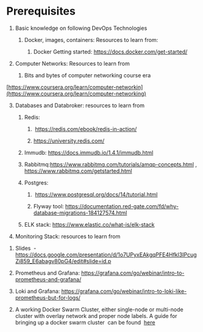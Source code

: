 # Prerequisites

1. Basic knowledge on following DevOps Technologies

   1. Docker, images, containers: Resources to learn from:

      1. Docker Getting started: <https://docs.docker.com/get-started/> 

2) Computer Networks: Resources to learn from

   1. Bits and bytes of computer networking course era

[https://www.coursera.org/learn/computer-networkin](https://www.coursera.org/learn/computer-networking)

3. Databases and Databroker: resources to learn from 

   1. Redis: 

      1.  <https://redis.com/ebook/redis-in-action/>  

      2. <https://university.redis.com/> 

   2. Immudb: <https://docs.immudb.io/1.4.1/immudb.html> 

   3. Rabbitmq:<https://www.rabbitmq.com/tutorials/amqp-concepts.html> , <https://www.rabbitmq.com/getstarted.html> 

   4. Postgres:

      1.  <https://www.postgresql.org/docs/14/tutorial.html> 

      2. Flyway tool: <https://documentation.red-gate.com/fd/why-database-migrations-184127574.html> 

   5. ELK stack: <https://www.elastic.co/what-is/elk-stack> 

4. Monitoring Stack: resources to learn from 

1) Slides  - <https://docs.google.com/presentation/d/1o7UPyxEAkgqPFE4Hfkl3IPcugZi859_E6abagv80pG4/edit#slide=id.p> 

2) Prometheus and Grafana: <https://grafana.com/go/webinar/intro-to-prometheus-and-grafana/> 

3) Loki and Grafana: <https://grafana.com/go/webinar/intro-to-loki-like-prometheus-but-for-logs/>  

2. A working Docker Swarm Cluster, either single-node or multi-node cluster with overlay network and proper node labels. A guide for bringing up a docker swarm cluster  can be found  [here](https://docs.google.com/document/d/1f3OAGdK9kj8OpM147-R2UNRNZ-DS9Usq0IcWnI1xclU/edit#heading=h.avalct4s6cmh) 
